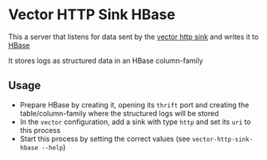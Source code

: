 # Vector HTTP Sink HBase

This a server that listens for data sent by the 
[vector http sink](https://vector.dev/docs/reference/configuration/sinks/http/)
and writes it to [HBase](https://hbase.apache.org/)

It stores logs as structured data in an HBase column-family

## Usage

- Prepare HBase by creating it, opening its `thrift` port and creating the table/column-family where the structured 
logs will be stored
- In the `vector` configuration, add a sink with type `http` and set its `uri` to this process
- Start this process by setting the correct values (see `vector-http-sink-hbase --help`)


